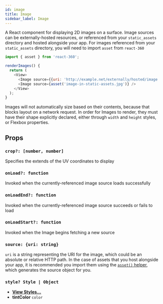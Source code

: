 ```yaml
---
id: image
title: Image
sidebar_label: Image
---
```


A React component for displaying 2D images on a surface. Image sources can be externally-hosted resources, or referenced from your `static_assets` directory and hosted alongside your app.
For images referenced from your `static_assets` directory, you will need to import `asset` from `react-360`

```js
import { asset } from 'react-360';

renderImages() {
  return (
    <View>
      <Image source={{uri: 'http://example.net/externally/hosted/image.png'}} />
      <Image source={asset('image-in-static-assets.jpg')} />
    </View>
  );
}
```

Images will not automatically size based on their contents, because that blocks layout on a network request. In order for Images to render, they must have their shape explicitly declared, either through `width` and `height` styles, or Flexbox properties.

## Props

### `crop?: [number, number]`

Specifies the extends of the UV coordinates to display

### `onLoad?: function`

Invoked when the currently-referenced image source loads successfully

### `onLoadEnd?: function`

Invoked when the currently-referenced image source succeeds or fails to load

### `onLoadStart?: function`

Invoked when the Image begins fetching a new source

### `source: {uri: string}`

`uri` is a string representing the URI for the image, which could be an absolute or relative HTTP path. In the case of assets that you host alongside your app, it is recommended you import them using the [`asset()` helper](static-assets.md#referencing-static-assets), which generates the source object for you.

### `style? Style | Object`

 - **[View Styles...](view.md#style-style-object)**
 - **tintColor** `color`
